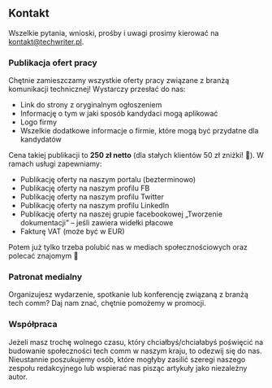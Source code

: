 ## Kontakt

Wszelkie pytania, wnioski, prośby i uwagi prosimy kierować na
[kontakt@techwriter.pl](mailto:kontakt@techwriter.pl).

### Publikacja ofert pracy

Chętnie zamieszczamy wszystkie oferty pracy związane z branżą komunikacji
technicznej! Wystarczy przesłać do nas:

- Link do strony z oryginalnym ogłoszeniem
- Informację o tym w jaki sposób kandydaci mogą aplikować
- Logo firmy
- Wszelkie dodatkowe informacje o firmie, które mogą być przydatne dla
  kandydatów

Cena takiej publikacji to **250 zł netto** (dla stałych klientów 50 zł zniżki!
🙂). W ramach usługi zapewniamy:

- Publikację oferty na naszym portalu (bezterminowo)
- Publikację oferty na naszym profilu FB
- Publikację oferty na naszym profilu Twitter
- Publikację oferty na naszym profilu LinkedIn
- Publikację oferty na naszej grupie facebookowej „Tworzenie dokumentacji” –
  jeśli zawiera widełki płacowe
- Fakturę VAT (może być w EUR)

Potem już tylko trzeba polubić nas w mediach społecznościowych oraz polecać
znajomym 🙂

### Patronat medialny

Organizujesz wydarzenie, spotkanie lub konferencję związaną z branżą tech comm?
Daj nam znać, chętnie pomożemy w promocji.

### Współpraca

Jeżeli masz trochę wolnego czasu, który chciałbyś/chciałabyś poświęcić na
budowanie społeczności tech comm w naszym kraju, to odezwij się do nas.
Nieustannie poszukujemy osób, które mogłyby zasilić szeregi naszego zespołu
redakcyjnego lub wspierać nas pisząc artykuły jako niezależny autor.
